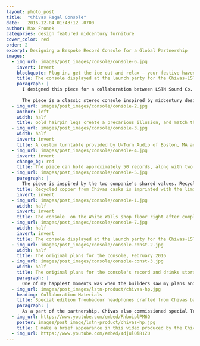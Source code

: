 ```yaml
---
layout: photo_post
title:  "Chivas Regal Console"
date:   2016-12-04 01:43:12 -0700
author: Max Fronek
categories: design featured midcentury furniture
cover_color: red
order: 2
excerpt: Designing a Bespoke Record Console for a Global Partnership
images:
  - img_url: images/post_images/console/console-6.jpg
    invert: invert
    blockquote: Plug in, get the ice out and relax – your festive haven has arrived.<br /><br /><a title="The 10 Coolest Things in the World This Week&#58; LSTN Sound Co" href="https&#58;//www.gq-magazine.co.uk/article/nike-stranger-things-ferrari-leica">– GQ</a>
    title: The console displayed at the launch party for the Chivas-LSTN Partnership
    paragraph: | 
      I designed this piece for a collaboration between LSTN Sound Co. and Chivas Regal in 2016. They commissioned a statement piece to express the shared values of the companies&#58; classic craftsmanship paired with tasteful design. 
      
      The piece is a classic stereo console inspired by midcentury designers like Ray and Charles Eames, Finn Juhl, and more. Like LSTN's Troubadour headphones or a bottle of Chivas, it holds a timeless appeal and makes an immediate statement.
  - img_url: images/post_images/console/console-2.jpg
    anchor: left
    width: half
    title: Gold hairpin legs create a precarious illusion, and match the metal highlights elsewhere on the piece
  - img_url: images/post_images/console/console-3.jpg
    width: half
    invert: invert
    title: A custom turntable provided by U-Turn Audio of Boston, MA and made from the same Zebra wood as LSTN's audio products.
  - img_url: images/post_images/console/console-4.jpg
    invert: invert
    change_bg: red
    title: The piece can hold approximately 50 records, along with two bottles of spirits. A serving tray, two custom glasses from Apolis  and a pair of cask barrel Troubadours complete the kit.
  - img_url: images/post_images/console/console-5.jpg
    paragraph: |
      The piece is inspired by the two companie's shared values. Recycled copper from a former Chivas barrel is used for the nameplate and inspires the copper accents throughout the piece. Solid American walnut gives extra resonance to the custom-built speakers. Storage for up to 50 LP's, two bottles of Chivas, and a pair of Apolis-designed glasses complete the piece's functionality.
    title: Recycled copper from Chivas casks is imprinted with the limited edition number and collaboration lockup.
    invert: invert
  - img_url: images/post_images/console/console-1.jpg
    width: half
    invert: invert
    title: The console  on the White Walls shop floor right after completion. Santa Clarita, CA 2016
  - img_url: images/post_images/console/console-7.jpg
    width: half
    invert: invert
    title: The console displayed at the launch party for the Chivas-LSTN Partnership
  - img_url: images/post_images/console/console-const-2.jpg
    width: half
    title: The original plans for the console, February 2016
  - img_url: images/post_images/console/console-const-3.jpg
    width: half
    title: The original plans for the console's record and drinks storage, February 2016
    paragraph: |
      One of my happiest moments was when the builders saw my plans and said they could get straight to work–no changes or modifications would be needed. The team at <a href="https://whitewallsfab.com/" title="White Walls Fab in Santa Clarita, CA" target="_blank">White Walls Fabrication</a> took the console from paper to reality, and Brian, Tyler, Jordan, and everyone else deserve a huge thanks. This console would not exist without them.
  - img_url: images/post_images/lstn-product/chivas-hp.jpg 
    heading: Collaboration Materials
    title: Special edition Troubadour headphones crafted from Chivas barrels    
    paragraph: |
      As a part of the partnership, Chivas also commissioned special Troubadour headphones crafted from recycled whiskey casks. Using a burgundy leather and leaving the natural finish of the wood bare, they leave a lasting and distinct impression—just like Chivas. Video content, press pieces, and a launch party were all held to celebrate and promote the partnership. The best part of all? Funds were raised to sponsor a hearing missions in the Dominican Republic where over a thousand people were given hearing aids.  
  - img_url: https://www.youtube.com/embed/RhboiplPM6Q
    poster: images/post_image/lstn-product/chivas-hp.jpg 
    title: I make a brief appearance in this video produced by the Chivas team to promote the partnership
  - img_url: https://www.youtube.com/embed/4djulOi81ZU
---
```



